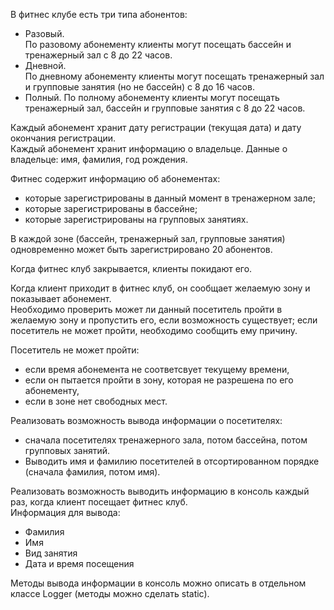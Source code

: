 В фитнес клубе есть три типа абонентов:
- Разовый.   
    По разовому абонементу клиенты могут посещать бассейн и тренажерный зал с 8 до 22 часов.
- Дневной.  
    По дневному абонементу клиенты могут посещать тренажерный зал и групповые занятия (но не бассейн) с 8 до 16 часов.
- Полный. 
    По полному абонементу клиенты могут посещать тренажерный зал, бассейн и групповые занятия с 8 до 22 часов.

Каждый абонемент хранит дату регистрации (текущая дата) и дату окончания регистрации.  
Каждый абонемент хранит информацию о владельце. Данные о владельце: имя, фамилия, год рождения.

Фитнес содержит информацию об абонементах:
- которые зарегистрированы в данный момент в тренажерном зале;
- которые зарегистрированы в бассейне;
- которые зарегистрированы на групповых занятиях.

В каждой зоне (бассейн, тренажерный зал, групповые занятия) одновременно может быть зарегистрировано 20 абонентов.

Когда  фитнес клуб закрывается, клиенты покидают его.

Когда клиент приходит в фитнес клуб, он сообщает желаемую зону и показывает абонемент.  
Необходимо проверить может ли данный посетитель пройти в желаемую зону и пропустить его, если возможность существует; 
если посетитель не может пройти, необходимо сообщить ему причину.

Посетитель не может пройти:
- если время абонемента не соответсвует текущему времени, 
- если он пытается пройти в зону, которая не разрешена по его абонементу, 
- если в зоне нет свободных мест.

Реализовать возможность вывода информации о посетителях:
- сначала посетителях тренажерного зала, потом бассейна, потом групповых занятий.
- Выводить имя и фамилию посетителей в отсортированном порядке (сначала фамилия, потом имя).

Реализовать возможность выводить информацию в консоль каждый раз, когда клиент посещает фитнес клуб.  
Информация для вывода:
- Фамилия
- Имя
- Вид занятия
- Дата и время посещения

Методы вывода информации в консоль можно описать в отдельном классе Logger (методы можно сделать static).
